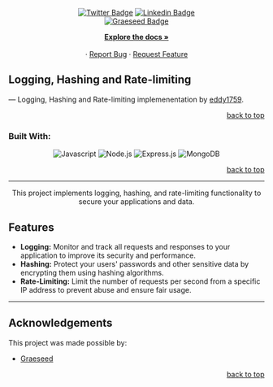 <!-- Back to Top Navigation Anchor -->

<a name="readme-top"></a>

<!-- Project Shields -->
<div align="center">

[![Twitter Badge](https://img.shields.io/badge/-@eddyozone-1ca0f1?style=for-the-badge&logo=twitter&logoColor=white&link=https://twitter.com/eddyozone)](https://twitter.com/eddyozone)
  [![Linkedin Badge](https://img.shields.io/badge/-EdetAsuquo-blue?style=for-the-badge&logo=Linkedin&logoColor=white&link=https://www.linkedin.com/in/edet-e-asuquo)](https://www.linkedin.com/in/edet-e-asuquo)
  <br>
  [![Graeseed Badge](https://media.licdn.com/dms/image/C4D0BAQHu1uUVmUzWHw/company-logo_200_200/0/1672004393727?e=1687392000&v=beta&t=PbCIsWugjj9y3R2zH6jPd5P0b_b-GjI9XfLvg_a18ns)](https://www.linkedin.com/company/graeseed/)
</div>

<div>
    <p align="center">
        <a href="https://github.com/eddy1759/Graeseed/tree/main/logging-and-security#readme"><strong>Explore the docs »</strong></a>
         <br />
        <br />
        ·
        <a href="https://github.com/eddy1759/Graeseed/tree/main/logging-and-security/issues">Report Bug</a>
        ·
        <a href="https://github.com/eddy1759/Graeseed/tree/main/logging-and-security/issues">Request Feature</a>
    </p>
</div>

<!-- About the Task -->
## Logging, Hashing and Rate-limiting

&mdash; Logging, Hashing and Rate-limiting implemenentation by <a href="https://www.github.com/eddy1759">eddy1759</a>.

<p align="right"><a href="#readme-top">back to top</a></p>

### Built With:
<div align="center">

![Javascript][javascript]
![Node.js][node]
![Express.js][express]
![MongoDB][mongodb]


</div>

<p align="right"><a href="#readme-top">back to top</a></p>

---
<p align="center">This project implements logging, hashing, and rate-limiting functionality to secure your applications and data.</p>
 
## Features

* **Logging:** Monitor and track all requests and responses to your application to improve its security and performance.
* **Hashing:** Protect your users' passwords and other sensitive data by encrypting them using hashing algorithms.
* **Rate-Limiting:** Limit the number of requests per second from a specific IP address to prevent abuse and ensure fair usage.

---

<!-- Acknowledgements -->

## Acknowledgements

This project was made possible by:

- [Graeseed](https://www.linkedin.com/company/graeseed/)

<p align="right"><a href="#readme-top">back to top</a></p>

<!-- Markdown Links & Images -->

[javascript]: https://img.shields.io/badge/javascript-%23323330.svg?style=for-the-badge&logo=javascript&logoColor=%23F7DF1C
[node]: https://img.shields.io/badge/node.js-6DA55F?style=for-the-badge&logo=node.js&logoColor=white
[express]: https://img.shields.io/badge/express.js-%23404d59.svg?style=for-the-badge&logo=express&logoColor=%2361DAFB
[mongodb]: https://img.shields.io/badge/MongoDB-%234ea94b.svg?style=for-the-badge&logo=mongodb&logoColor=white
[CSS3]: https://img.shields.io/badge/css3-%231572B6.svg?style=for-the-badge&logo=css3&logoColor=white
[HTML5]: https://img.shields.io/badge/html5-%23E34F26.svg?style=for-the-badge&logo=html5&logoColor=white
[redis]: https://img.shields.io/badge/redis-%23DD0031.svg?&style=for-the-badge&logo=redis&logoColor=white
